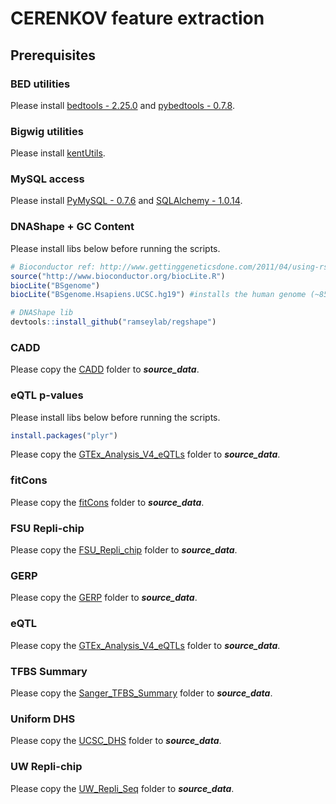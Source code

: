 # CERENKOV feature extraction

## Prerequisites

### BED utilities

Please install [bedtools - 2.25.0](http://bedtools.readthedocs.io/en/latest/content/installation.html) and [pybedtools - 0.7.8](https://daler.github.io/pybedtools/main.html#installing-pybedtools).

### Bigwig utilities

Please install [kentUtils](https://github.com/ENCODE-DCC/kentUtils).

### MySQL access

Please install [PyMySQL - 0.7.6](https://github.com/PyMySQL/PyMySQL) and [SQLAlchemy - 1.0.14](https://www.sqlalchemy.org/).

### DNAShape + GC Content

Please install libs below before running the scripts.

```r
# Bioconductor ref: http://www.gettinggeneticsdone.com/2011/04/using-rstats-bioconductor-to-get.html
source("http://www.bioconductor.org/biocLite.R")
biocLite("BSgenome")
biocLite("BSgenome.Hsapiens.UCSC.hg19") #installs the human genome (~850 MB download).

# DNAShape lib
devtools::install_github("ramseylab/regshape")
```

### CADD

Please copy the [CADD](http://files.cgrb.oregonstate.edu/Ramsey_Lab/cerenkov/datafiles_201703/CADD/) folder to **_source_data_**.

### eQTL p-values

Please install libs below before running the scripts.

```r
install.packages("plyr")
```

Please copy the [GTEx_Analysis_V4_eQTLs](http://files.cgrb.oregonstate.edu/Ramsey_Lab/cerenkov/datafiles_201703/GTEx_Analysis_V4_eQTLs) folder to **_source_data_**.

### fitCons

Please copy the [fitCons](http://files.cgrb.oregonstate.edu/Ramsey_Lab/cerenkov/datafiles_201703/fitCons/) folder to **_source_data_**.

### FSU Repli-chip

Please copy the [FSU_Repli_chip](http://files.cgrb.oregonstate.edu/Ramsey_Lab/cerenkov/datafiles_201703/FSU_Repli_chip/) folder to **_source_data_**.

### GERP

Please copy the [GERP](http://files.cgrb.oregonstate.edu/Ramsey_Lab/cerenkov/datafiles_201703/GERP/) folder to **_source_data_**.

### eQTL

Please copy the [GTEx_Analysis_V4_eQTLs](http://files.cgrb.oregonstate.edu/Ramsey_Lab/cerenkov/datafiles_201703/GTEx_Analysis_V4_eQTLs/) folder to **_source_data_**.

### TFBS Summary

Please copy the [Sanger_TFBS_Summary](http://files.cgrb.oregonstate.edu/Ramsey_Lab/cerenkov/datafiles_201703/Sanger_TFBS_Summary/) folder to **_source_data_**.

### Uniform DHS

Please copy the [UCSC_DHS](http://files.cgrb.oregonstate.edu/Ramsey_Lab/cerenkov/datafiles_201703/UCSC_DHS/) folder to **_source_data_**.

### UW Repli-chip

Please copy the [UW_Repli_Seq](http://files.cgrb.oregonstate.edu/Ramsey_Lab/cerenkov/datafiles_201703/Sanger_TFBS_Summary/) folder to **_source_data_**.

